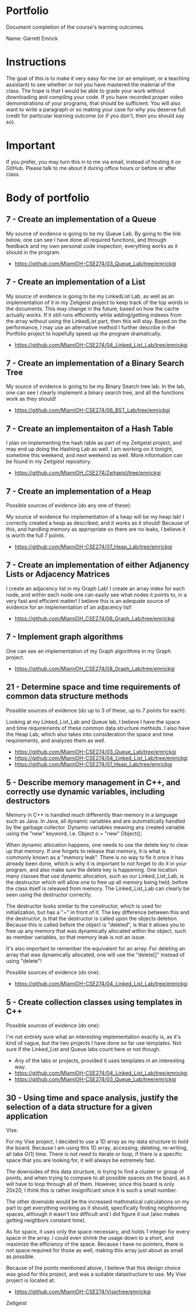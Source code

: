 Portfolio
=========

Document completion of the course's learning outcomes.

Name: Garrett Emrick

Instructions
====
The goal of this is to make it very easy for me (or an employer, or a teaching assistant) to see whether or not you have mastered the material of the class. The hope is that I would be able to grade your work without downloading and compiling your code. If you have recorded proper video demonstrations of your programs, that should be sufficient. You will also want to write a paragraph or so making your case for why you deserve full credit for particular learning outcome (or if you don't, then you should say so).

Important
=========
If you prefer, you may turn this in to me via email, instead of hosting it on GitHub. Please talk to me about it during office hours or before or after class.

Body of portfolio
====

7 - Create an implementation of a Queue
----
My source of evidence is going to be my Queue Lab. By going to the link below, one can see I have done all required functions, and through feedback and my own personal code inspection, everything works as it should in the program.

* https://github.com/MiamiOH-CSE274/03_Queue_Lab/tree/emrickgj

7 - Create an implementation of a List
----
My source of evidence is going to be my LinkedList Lab, as well as an implementation of it in my Zeitgeist project to keep track of the top words in the documents. This may change in the future, based on how the cache actually works. If it still runs efficiently while adding/getting indexes from the array without using the LinkedList part, then this will stay. Based on the performance, I may use an alternative method I further describe in the Portfolio project to hopefully speed up the program dramatically.


* https://github.com/MiamiOH-CSE274/04_Linked_List_Lab/tree/emrickgj


7 - Create an implementation of a Binary Search Tree
----
My source of evidence is going to be my Binary Search tree lab. In the lab, one can see I clearly implement a binary search tree, and all the functions work as they should!

* https://github.com/MiamiOH-CSE274/06_BST_Lab/tree/emrickgj


7 - Create an implementaiton of a Hash Table
----

I plan on implementing the hash table as part of my Zeitgeist project, and may end up doing the Hashing Lab as well. I am working on it tonight, sometime this weekend, and next weekend as well. More information can be found in my Zeitgiest repository.


* https://github.com/MiamiOH_CSE274/Zeitgeist/tree/emrickgj


7 - Create an implementation of a Heap
----
Possible sources of evidence (do any one of these):

My source of evidence for implementation of a heap will be my heap lab! I correctly created a heap as described, and it works as it should! Because of this, and handling memory as appropriate so there are no leaks, I believe it is worth the full 7 points.

* https://github.com/MiamiOH-CSE274/07_Heap_Lab/tree/emrickgj

7 - Create an implementation of either Adjanency Lists or Adjacency Matrices
----
I create an adjacency list in my Graph Lab! I create an array index for each node, and within each node one can easily see what nodes it points to, in a very fast and efficient matter! I believe this is an adequate source of evidence for an implementation of an adjacency list!

* https://github.com/MiamiOH_CSE274/08_Graph_Lab/tree/emrickgj

7 - Implement graph algorithms
----
One can see an implementation of my Graph algorithms in my Graph project. 

* https://github.com/MiamiOH_CSE274/08_Graph_Lab/tree/emrickgj

21 - Determine space and time requirements of common data structure methods
-----
Possible sources of evidence (do up to 3 of these, up to 7 points for each):

Looking at my Linked_List_Lab and Queue lab, I believe I have the space and time requirements of these common data structure methods. I also have the Heap Lab, which also takes into consideration the space and time requirements, and analyzes them as well. 


* https://github.com/MiamiOH-CSE274/03_Queue_Lab/tree/emrickgj
* https://github.com/MiamiOH-CSE274/04_Linked_List_Lab/tree/emrickgj
* https://github.com/MiamiOH-CSE274/07_Heap_Lab/tree/emrickgj


5 - Describe memory management in C++, and correctly use dynamic variables, including destructors
----

Memory in C++ is handled much differently than memory in a language such as Java. In Java, all dynamic variables and are automatically handled by the garbage collector. Dynamic variables meaning any created variable using the "new" keyword, i.e. Object o = "new" Object(); 

When dynamic allocation happens, one needs to use the delete key to clear up that memory. If one forgets to release that memory, it is what is commonly known as a "memory leak". There is no way to fix it once it has already been done, which is why it is important to not forget to do it in your program,
and also make sure the delete key is happening. One location many classes that use dynamic allocation, such as our Linked_List_Lab, is the destructor which will allow one to free up all memory being held, before the class itself is released from memory. The Linked_List_Lab can clearly be seen using the 
destructor correctly.

The destructor looks similar to the constructor, which is used for initialization, but has a "~" in front of it. The key difference between this and the destructor, is that the destructor is called upon the objects deletion. Because this is called before the object is "deleted", is that it allows you to free
up any memory that was dynamically allocated within the object, such as member variables, so that memory leak is not an issue. 

It's also important to remember the equivalent for an array. For deleting an array that was dynamically allocated, one will use the "delete[]" instead of using "delete"!

Possible sources of evidence (do one):

* https://github.com/MiamiOH-CSE274/04_Linked_List_Lab/tree/emrickgj

5 - Create collection classes using templates in C++
----
Possible sources of evidence (do one):

I'm not entirely sure what an interesting implementation exactly is, as it's kind of vague, but the two projects I have done so far use templates. Not sure if the Linked_List and Queue labs count here or not though.

* Any of the labs or projects, provided it uses templates in an interesting way.
* https://github.com/MiamiOH-CSE274/04_Linked_List_Lab/tree/emrickgj
* https://github.com/MiamiOH-CSE274/03_Queue_Lab/tree/emrickgj


30 - Using time and space analysis, justify the selection of a data structure for a given application
----

Vise:

For my Vise project, I decided to use a 1D array as my data structure to hold the board. Because I am using this 1D array, accessing, deleting, re-writing, all take O(1) time. There is not need to iterate or loop, if there is a specific space that you are looking for, it will always be extremely fast. 

The downsides of this data structure, is trying to find a cluster or group of points, and when trying to compare to all possible spaces on the board, as it will have to loop through all of them. However, since this board is only 20x20, I think this is rather insignificant since it is such a small number.

The other downside would be the increased mathmatical calculations on my part to get everything working as it should, specifically finding neighboring spaces, although it wasn't too difficult and I did figure it out (also makes getting neighbors constant time). 

As for space, it uses only the space necessary, and holds 1 integer for every space in the array. I could even shrink the usage down to a short, and maximize the efficiency of the space. Because I have no pointers, there is not space required for those as well, making this array just about as small as possible.

Because of the points mentioned above, I believe that this design choice was good for this project, and was a suitable datastructure to use. My Vise project is located at:

* https://github.com/MiamiOH-CSE274/Vise/tree/emrickgj


Zeitgeist
